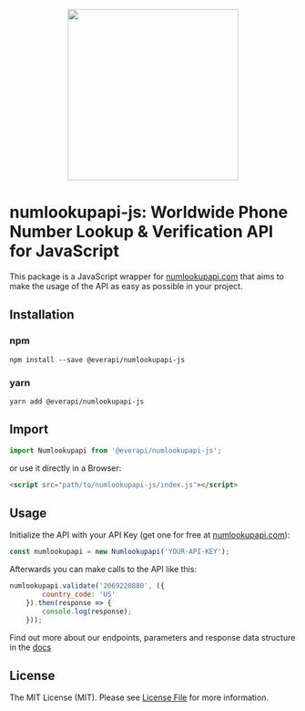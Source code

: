 <p align="center">
<img src="https://app.numlookupapi.com/img/logo/numlookupapi.png" width="300"/>
</p>

# numlookupapi-js: Worldwide Phone Number Lookup & Verification API for JavaScript

This package is a JavaScript wrapper for [numlookupapi.com] that aims to make the usage of the API as easy as possible in your project.

## Installation

### npm
```shell
npm install --save @everapi/numlookupapi-js
```
### yarn
```shell
yarn add @everapi/numlookupapi-js
```

## Import

```js
import Numlookupapi from '@everapi/numlookupapi-js';
```

or use it directly in a Browser:

```html
<script src="path/to/numlookupapi-js/index.js"></script>
```

## Usage

Initialize the API with your API Key (get one for free at [numlookupapi.com]):

```js
const numlookupapi = new Numlookupapi('YOUR-API-KEY');
```

Afterwards you can make calls to the API like this:

```js
numlookupapi.validate('2069220880', ({
        country_code: 'US'
    }).then(response => {
        console.log(response);
    }));
```

Find out more about our endpoints, parameters and response data structure in the [docs]

## License

The MIT License (MIT). Please see [License File](LICENSE.md) for more information.

[docs]: https://numlookupapi.com/docs
[numlookupapi.com]: https://numlookupapi.com
